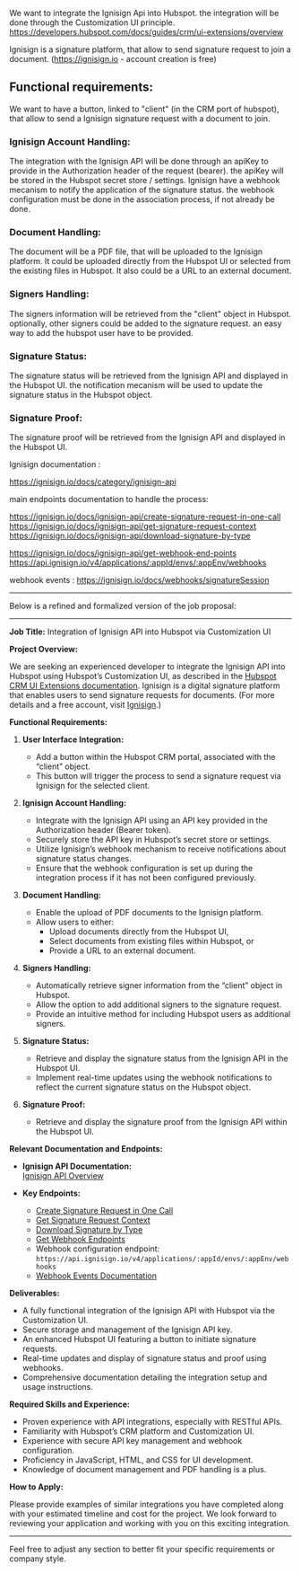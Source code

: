 
We want to integrate the Ignisign Api into Hubspot. the integration will be done through the Customization UI principle.
https://developers.hubspot.com/docs/guides/crm/ui-extensions/overview

Ignisign is a signature platform, that allow to send signature request to join a document. (https://ignisign.io - account creation is free)

## Functional requirements:

We want to have a button, linked to "client" (in the CRM port of hubspot), that allow to send a Ignisign signature request with a document to join.

### Ignisign Account Handling:
The integration with the Ignisign API will be done through an apiKey to provide in the Authorization header of the request (bearer). 
the apiKey will be stored in the Hubspot secret store / settings.
Ignisign have a webhook mecanism to notify the application of the signature status.
the webhook configuration must be done in the association process, if not already be done.

### Document Handling:
The document will be a PDF file, that will be uploaded to the Ignisign platform.
It could be uploaded directly from the Hubspot UI or selected from the existing files in Hubspot. It also could be a URL to an external document.

### Signers Handling:
The signers information will be retrieved from the "client" object in Hubspot.
optionally, other signers could be added to the signature request. an easy way to add the hubspot user have to be provided.

### Signature Status:
The signature status will be retrieved from the Ignisign API and displayed in the Hubspot UI.
the notification mecanism will be used to update the signature status in the Hubspot object.

### Signature Proof:
The signature proof will be retrieved from the Ignisign API and displayed in the Hubspot UI.

Ignisign documentation : 

https://ignisign.io/docs/category/ignisign-api

main endpoints documentation to handle the process:

https://ignisign.io/docs/ignisign-api/create-signature-request-in-one-call
https://ignisign.io/docs/ignisign-api/get-signature-request-context
https://ignisign.io/docs/ignisign-api/download-signature-by-type

https://ignisign.io/docs/ignisign-api/get-webhook-end-points
https://api.ignisign.io/v4/applications/:appId/envs/:appEnv/webhooks

webhook events :
https://ignisign.io/docs/webhooks/signatureSession




-----


Below is a refined and formalized version of the job proposal:

---

**Job Title:** Integration of Ignisign API into Hubspot via Customization UI

**Project Overview:**

We are seeking an experienced developer to integrate the Ignisign API into Hubspot using Hubspot’s Customization UI, as described in the [Hubspot CRM UI Extensions documentation](https://developers.hubspot.com/docs/guides/crm/ui-extensions/overview). Ignisign is a digital signature platform that enables users to send signature requests for documents. (For more details and a free account, visit [Ignisign](https://ignisign.io).)

**Functional Requirements:**

1. **User Interface Integration:**
   - Add a button within the Hubspot CRM portal, associated with the “client” object.
   - This button will trigger the process to send a signature request via Ignisign for the selected client.

2. **Ignisign Account Handling:**
   - Integrate with the Ignisign API using an API key provided in the Authorization header (Bearer token).
   - Securely store the API key in Hubspot’s secret store or settings.
   - Utilize Ignisign’s webhook mechanism to receive notifications about signature status changes.
   - Ensure that the webhook configuration is set up during the integration process if it has not been configured previously.

3. **Document Handling:**
   - Enable the upload of PDF documents to the Ignisign platform.
   - Allow users to either:
     - Upload documents directly from the Hubspot UI,
     - Select documents from existing files within Hubspot, or
     - Provide a URL to an external document.

4. **Signers Handling:**
   - Automatically retrieve signer information from the “client” object in Hubspot.
   - Allow the option to add additional signers to the signature request.
   - Provide an intuitive method for including Hubspot users as additional signers.

5. **Signature Status:**
   - Retrieve and display the signature status from the Ignisign API in the Hubspot UI.
   - Implement real-time updates using the webhook notifications to reflect the current signature status on the Hubspot object.

6. **Signature Proof:**
   - Retrieve and display the signature proof from the Ignisign API within the Hubspot UI.

**Relevant Documentation and Endpoints:**

- **Ignisign API Documentation:**  
  [Ignisign API Overview](https://ignisign.io/docs/category/ignisign-api)

- **Key Endpoints:**
  - [Create Signature Request in One Call](https://ignisign.io/docs/ignisign-api/create-signature-request-in-one-call)
  - [Get Signature Request Context](https://ignisign.io/docs/ignisign-api/get-signature-request-context)
  - [Download Signature by Type](https://ignisign.io/docs/ignisign-api/download-signature-by-type)
  - [Get Webhook Endpoints](https://ignisign.io/docs/ignisign-api/get-webhook-end-points)
  - Webhook configuration endpoint: `https://api.ignisign.io/v4/applications/:appId/envs/:appEnv/webhooks`
  - [Webhook Events Documentation](https://ignisign.io/docs/webhooks/signatureSession)

**Deliverables:**

- A fully functional integration of the Ignisign API with Hubspot via the Customization UI.
- Secure storage and management of the Ignisign API key.
- An enhanced Hubspot UI featuring a button to initiate signature requests.
- Real-time updates and display of signature status and proof using webhooks.
- Comprehensive documentation detailing the integration setup and usage instructions.

**Required Skills and Experience:**

- Proven experience with API integrations, especially with RESTful APIs.
- Familiarity with Hubspot’s CRM platform and Customization UI.
- Experience with secure API key management and webhook configuration.
- Proficiency in JavaScript, HTML, and CSS for UI development.
- Knowledge of document management and PDF handling is a plus.

**How to Apply:**

Please provide examples of similar integrations you have completed along with your estimated timeline and cost for the project. We look forward to reviewing your application and working with you on this exciting integration.

---

Feel free to adjust any section to better fit your specific requirements or company style.




